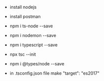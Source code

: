 - install nodejs
- install postman

- npm i ts-node --save
- npm i nodemon --save
- npm i typescript --save
- npx tsc --init
- npm i @types/node --save

- in .tsconfig.json file make "target": "es2017"
